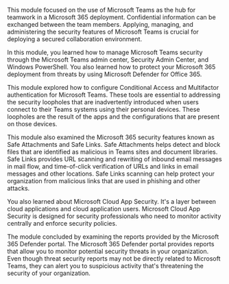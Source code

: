 This module focused on the use of Microsoft Teams as the hub for teamwork in a Microsoft 365 deployment. Confidential information can be exchanged between the team members. Applying, managing, and administering the security features of Microsoft Teams is crucial for deploying a secured collaboration environment.

In this module, you learned how to manage Microsoft Teams security through the Microsoft Teams admin center, Security Admin Center, and Windows PowerShell. You also learned how to protect your Microsoft 365 deployment from threats by using Microsoft Defender for Office 365.

This module explored how to configure Conditional Access and Multifactor authentication for Microsoft Teams. These tools are essential to addressing the security loopholes that are inadvertently introduced when users connect to their Teams systems using their personal devices. These loopholes are the result of the apps and the configurations that are present on those devices.

This module also examined the Microsoft 365 security features known as Safe Attachments and Safe Links. Safe Attachments helps detect and block files that are identified as malicious in Teams sites and document libraries. Safe Links provides URL scanning and rewriting of inbound email messages in mail flow, and time-of-click verification of URLs and links in email messages and other locations. Safe Links scanning can help protect your organization from malicious links that are used in phishing and other attacks.

You also learned about Microsoft Cloud App Security. It's a layer between cloud applications and cloud application users. Microsoft Cloud App Security is designed for security professionals who need to monitor activity centrally and enforce security policies.

The module concluded by examining the reports provided by the Microsoft 365 Defender portal. The Microsoft 365 Defender portal provides reports that allow you to monitor potential security threats in your organization. Even though threat security reports may not be directly related to Microsoft Teams, they can alert you to suspicious activity that's threatening the security of your organization.
